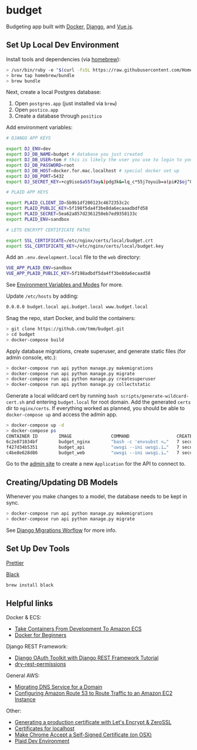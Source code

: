 # budget

Budgeting app built with [Docker](https://www.docker.com/), [Django](https://www.djangoproject.com/), and [Vue.js](https://vuejs.org/).

## Set Up Local Dev Environment

Install tools and dependencies (via [homebrew](https://brew.sh/)):

```bash
> /usr/bin/ruby -e "$(curl -fsSL https://raw.githubusercontent.com/Homebrew/install/master/install)"
> brew tap homebrew/bundle
> brew bundle
```

Next, create a local Postgres database:

1. Open `postgres.app` (just installed via `brew`)
2. Open `postico.app`
3. Create a database through `positico`

Add environment variables:

```bash
# DJANGO APP KEYS

export DJ_ENV=dev
export DJ_DB_NAME=budget # database you just created
export DJ_DB_USER=tom # this is likely the user you use to login to your computer
export DJ_DB_PASSWORD=root
export DJ_DB_HOST=docker.for.mac.localhost # special docker set up
export DJ_DB_PORT=5432
export DJ_SECRET_KEY=+cg9iso$a55f3ay&)pdg3k&=lq_c*55j7oyuib=a(pi#2$oj^0

# PLAID APP KEYS

export PLAID_CLIENT_ID=5b9b1df200123c4672353c2c
export PLAID_PUBLIC_KEY=5f198f5da4f3be8da6ecaaadbdfd58
export PLAID_SECRET=5ea62a857d2361250eb7ed9358133c
export PLAID_ENV=sandbox

# LETS ENCRYPT CERTIFICATE PATHS

export SSL_CERTIFICATE=/etc/nginx/certs/local/budget.crt
export SSL_CERTIFICATE_KEY=/etc/nginx/certs/local/budget.key
```

Add an `.env.development.local` file to the `web` directory:

```bash
VUE_APP_PLAID_ENV=sandbox
VUE_APP_PLAID_PUBLIC_KEY=5f198adbdf5da4ff3be8da6ecaad58
```

See [Environment Variables and Modes](https://cli.vuejs.org/guide/mode-and-env.html) for more.

Update `/etc/hosts` by adding:

```bash
0.0.0.0 budget.local api.budget.local www.budget.local
```

Snag the repo, start Docker, and build the containers:

```bash
> git clone https://github.com/tmm/budget.git
> cd budget
> docker-compose build
```

Apply database migrations, create superuser, and generate static files (for admin console, etc.):

```bash
> docker-compose run api python manage.py makemigrations
> docker-compose run api python manage.py migrate
> docker-compose run api python manage.py createsuperuser
> docker-compose run api python manage.py collectstatic
```

Generate a local wildcard cert by running `bash scripts/generate-wildcard-cert.sh` and entering `budget.local` for root domain. Add the generated `certs` dir to `nginx/certs`. If everything worked as planned, you should be able to `docker-compose up` and access the admin app.

```bash
> docker-compose up -d
> docker-compose ps
CONTAINER ID        IMAGE               COMMAND                  CREATED             STATUS                  PORTS                                      NAMES
6c2e871834bf        budget_nginx        "bash -c 'envsubst <…"   7 seconds ago       Up Less than a second   0.0.0.0:80->80/tcp, 0.0.0.0:443->443/tcp   nginx
f427d34b5351        budget_api          "uwsgi --ini uwsgi.i…"   7 seconds ago       Up 6 seconds            8000/tcp                                   api
c4be8e628d86        budget_web          "uwsgi --ini uwsgi.i…"   7 seconds ago       Up 6 seconds            5000/tcp                                   web
```

Go to the [admin site](https://api.budget/admin/oauth2_provider/application/add/) to create a new `Application` for the API to connect to.

## Creating/Updating DB Models

Whenever you make changes to a model, the database needs to be kept in sync.

```bash
> docker-compose run api python manage.py makemigrations
> docker-compose run api python manage.py migrate
```

See [Django Migrations Worflow](https://docs.djangoproject.com/en/2.0/topics/migrations/#workflow) for more info.

## Set Up Dev Tools

[Prettier](https://prettier.io/)

[Black](https://github.com/ambv/black)

```bash
brew install black
```

## Helpful links

Docker & ECS:

+ [Take Containers From Development To Amazon ECS](https://docs.bitnami.com/aws/how-to/ecs-rds-tutorial/)
+ [Docker for Beginners](https://docker-curriculum.com)

Django REST Framework:

+ [Django OAuth Toolkit with Django REST Framework Tutorial](https://django-oauth-toolkit.readthedocs.io/en/latest/rest-framework/rest-framework.html)
+ [dry-rest-permissions](https://github.com/dbkaplan/dry-rest-permissions)

General AWS:

+ [Migrating DNS Service for a Domain](https://docs.aws.amazon.com/Route53/latest/DeveloperGuide/migrate-dns-domain-inactive.html)
+ [Configuring Amazon Route 53 to Route Traffic to an Amazon EC2 Instance](https://docs.aws.amazon.com/Route53/latest/DeveloperGuide/routing-to-ec2-instance.html)

Other:

+ [Generating a production certificate with Let's Encrypt & ZeroSSL](https://zerossl.com)
+ [Certificates for localhost](https://letsencrypt.org/docs/certificates-for-localhost/)
+ [Make Chrome Accept a Self-Signed Certificate (on OSX)](https://www.accuweaver.com/2014/09/19/make-chrome-accept-a-self-signed-certificate-on-osx/)
+ [Plaid Dev Environment](https://dashboard.plaid.com/overview/development)


